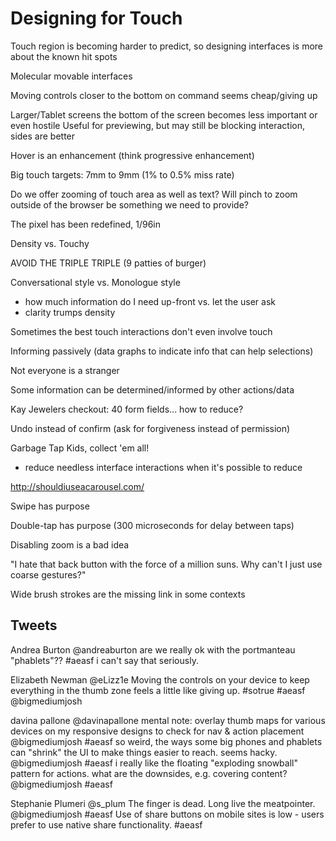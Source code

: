 Designing for Touch
===================



Touch region is becoming harder to predict, so designing interfaces is more about the known hit spots

Molecular movable interfaces

Moving controls closer to the bottom on command seems cheap/giving up

Larger/Tablet screens the bottom of the screen becomes less important or even hostile
Useful for previewing, but may still be blocking interaction, sides are better

Hover is an enhancement (think progressive enhancement)

Big touch targets: 7mm to 9mm (1% to 0.5% miss rate)

Do we offer zooming of touch area as well as text? Will pinch to zoom outside of the browser be something we need to provide?

The pixel has been redefined, 1/96in

Density vs. Touchy

AVOID THE TRIPLE TRIPLE (9 patties of burger)

Conversational style vs. Monologue style
- how much information do I need up-front vs. let the user ask
- clarity trumps density

Sometimes the best touch interactions don't even involve touch

Informing passively (data graphs to indicate info that can help selections)

Not everyone is a stranger

Some information can be determined/informed by other actions/data

Kay Jewelers checkout: 40 form fields... how to reduce?

Undo instead of confirm (ask for forgiveness instead of permission)

Garbage Tap Kids, collect 'em all!
- reduce needless interface interactions when it's possible to reduce

http://shouldiuseacarousel.com/

Swipe has purpose

Double-tap has purpose (300 microseconds for delay between taps)

Disabling zoom is a bad idea

"I hate that back button with the force of a million suns. Why can't I just use coarse gestures?"

Wide brush strokes are the missing link in some contexts



Tweets
------
Andrea Burton ‏@andreaburton
are we really ok with the portmanteau "phablets"?? #aeasf  i can't say that seriously.

Elizabeth Newman ‏@eLizz1e
Moving the controls on your device to keep everything in the thumb zone feels a little like giving up. #sotrue #aeasf @bigmediumjosh

davina pallone ‏@davinapallone
mental note: overlay thumb maps for various devices on my responsive designs to check for nav & action placement @bigmediumjosh #aeasf
so weird, the ways some big phones and phablets can "shrink" the UI to make things easier to reach. seems hacky. @bigmediumjosh #aeasf
i really like the floating "exploding snowball" pattern for actions. what are the downsides, e.g. covering content? @bigmediumjosh #aeasf

Stephanie Plumeri ‏@s_plum
The finger is dead. Long live the meatpointer. @bigmediumjosh #aeasf
Use of share buttons on mobile sites is low - users prefer to use native share functionality. #aeasf

